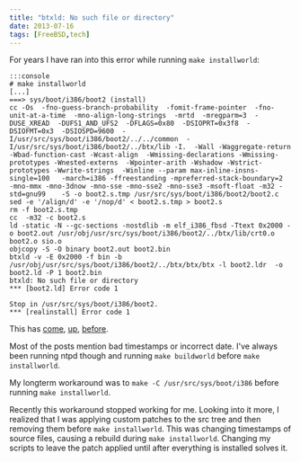 ```yaml
---
title: "btxld: No such file or directory"
date: 2013-07-16
tags: [FreeBSD,tech]
---
```

For years I have ran into this error while running `make installworld`:

    :::console
    # make installworld
    [...]
    ===> sys/boot/i386/boot2 (install)
    cc -Os  -fno-guess-branch-probability  -fomit-frame-pointer  -fno-unit-at-a-time  -mno-align-long-strings  -mrtd  -mregparm=3  -DUSE_XREAD  -DUFS1_AND_UFS2  -DFLAGS=0x80  -DSIOPRT=0x3f8  -DSIOFMT=0x3  -DSIOSPD=9600  -I/usr/src/sys/boot/i386/boot2/../../common  -I/usr/src/sys/boot/i386/boot2/../btx/lib -I.  -Wall -Waggregate-return -Wbad-function-cast -Wcast-align  -Wmissing-declarations -Wmissing-prototypes -Wnested-externs  -Wpointer-arith -Wshadow -Wstrict-prototypes -Wwrite-strings  -Winline --param max-inline-insns-single=100   -march=i386 -ffreestanding -mpreferred-stack-boundary=2  -mno-mmx -mno-3dnow -mno-sse -mno-sse2 -mno-sse3 -msoft-float -m32 -std=gnu99    -S -o boot2.s.tmp /usr/src/sys/boot/i386/boot2/boot2.c
    sed -e '/align/d' -e '/nop/d' < boot2.s.tmp > boot2.s
    rm -f boot2.s.tmp
    cc  -m32 -c boot2.s
    ld -static -N --gc-sections -nostdlib -m elf_i386_fbsd -Ttext 0x2000 -o boot2.out /usr/obj/usr/src/sys/boot/i386/boot2/../btx/lib/crt0.o boot2.o sio.o
    objcopy -S -O binary boot2.out boot2.bin
    btxld -v -E 0x2000 -f bin -b /usr/obj/usr/src/sys/boot/i386/boot2/../btx/btx/btx -l boot2.ldr  -o boot2.ld -P 1 boot2.bin
    btxld: No such file or directory
    *** [boot2.ld] Error code 1

    Stop in /usr/src/sys/boot/i386/boot2.
    *** [realinstall] Error code 1

This has [come](http://lists.freebsd.org/pipermail/freebsd-current/2010-June/018292.html), [up](http://lists.freebsd.org/pipermail/freebsd-amd64/2006-September/008849.html), [before](http://lists.freebsd.org/pipermail/freebsd-amd64/2004-August/001906.html).

Most of the posts mention bad timestamps or incorrect date. I've always been running ntpd though and running `make buildworld` before `make installworld`.

My longterm workaround was to `make -C /usr/src/sys/boot/i386` before running `make installworld`.

Recently this workaround stopped working for me. Looking into it more, I realized that I was applying custom patches to the src tree and then removing them before `make installworld`. This was changing timestamps of source files, causing a rebuild during `make installworld`. Changing my scripts to leave the patch applied until after everything is installed solves it.
